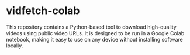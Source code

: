 # vidfetch-colab
This repository contains a Python-based tool to download high-quality videos using public video URLs. It is designed to be run in a Google Colab notebook, making it easy to use on any device without installing software locally.
